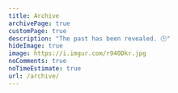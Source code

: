 ```yaml
---
title: Archive
archivePage: true
customPage: true
description: "The past has been revealed. 🕒️"
hideImage: true
image: https://i.imgur.com/r940Dkr.jpg
noComments: true
noTimeEstimate: true
url: /archive/
---
```

